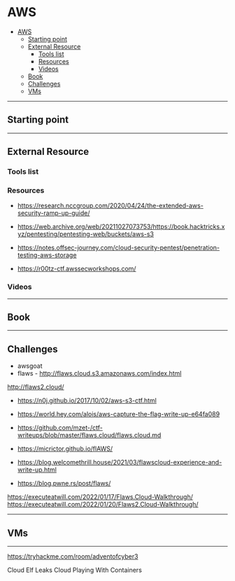 # AWS

- [AWS](#aws)
  - [Starting point](#starting-point)
  - [External Resource](#external-resource)
    - [Tools list](#tools-list)
    - [Resources](#resources)
    - [Videos](#videos)
  - [Book](#book)
  - [Challenges](#challenges)
  - [VMs](#vms)

---

## Starting point


---
## External Resource

### Tools list


### Resources

- <https://research.nccgroup.com/2020/04/24/the-extended-aws-security-ramp-up-guide/>

- <https://web.archive.org/web/20211027073753/https://book.hacktricks.xyz/pentesting/pentesting-web/buckets/aws-s3>
- <https://notes.offsec-journey.com/cloud-security-pentest/penetration-testing-aws-storage>

- <https://r00tz-ctf.awssecworkshops.com/>


### Videos


---

## Book



---

## Challenges

- awsgoat
- flaws - <http://flaws.cloud.s3.amazonaws.com/index.html>

<http://flaws2.cloud/>

- <https://n0j.github.io/2017/10/02/aws-s3-ctf.html>
- <https://world.hey.com/alois/aws-capture-the-flag-write-up-e64fa089>

- <https://github.com/mzet-/ctf-writeups/blob/master/flaws.cloud/flaws.cloud.md>
- <https://micrictor.github.io/flAWS/>
- <https://blog.welcomethrill.house/2021/03/flawscloud-experience-and-write-up.html>
- <https://blog.pwne.rs/post/flaws/>


https://executeatwill.com/2022/01/17/Flaws.Cloud-Walkthrough/
https://executeatwill.com/2022/01/20/Flaws2.Cloud-Walkthrough/


---

## VMs


---


https://tryhackme.com/room/adventofcyber3

Cloud Elf Leaks 
Cloud Playing With Containers 